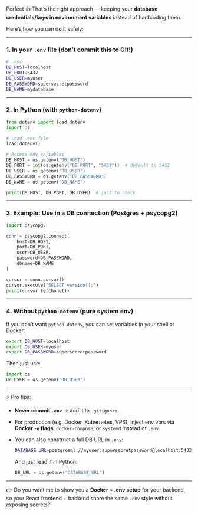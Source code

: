 Perfect 👍 That’s the right approach — keeping your **database credentials/keys in environment variables** instead of hardcoding them.

Here’s how you can do it safely:

---

### **1. In your `.env` file** (don’t commit this to Git!)

```bash
# .env
DB_HOST=localhost
DB_PORT=5432
DB_USER=myuser
DB_PASSWORD=supersecretpassword
DB_NAME=mydatabase
```

---

### **2. In Python (with `python-dotenv`)**

```python
from dotenv import load_dotenv
import os

# Load .env file
load_dotenv()

# Access env variables
DB_HOST = os.getenv("DB_HOST")
DB_PORT = int(os.getenv("DB_PORT", "5432"))  # default to 5432
DB_USER = os.getenv("DB_USER")
DB_PASSWORD = os.getenv("DB_PASSWORD")
DB_NAME = os.getenv("DB_NAME")

print(DB_HOST, DB_PORT, DB_USER)  # just to check
```

---

### **3. Example: Use in a DB connection (Postgres + psycopg2)**

```python
import psycopg2

conn = psycopg2.connect(
    host=DB_HOST,
    port=DB_PORT,
    user=DB_USER,
    password=DB_PASSWORD,
    dbname=DB_NAME
)

cursor = conn.cursor()
cursor.execute("SELECT version();")
print(cursor.fetchone())
```

---

### **4. Without `python-dotenv` (pure system env)**

If you don’t want `python-dotenv`, you can set variables in your shell or Docker:

```bash
export DB_HOST=localhost
export DB_USER=myuser
export DB_PASSWORD=supersecretpassword
```

Then just use:

```python
import os
DB_USER = os.getenv("DB_USER")
```

---

⚡ Pro tips:

* **Never commit `.env`** → add it to `.gitignore`.
* For production (e.g. Docker, Kubernetes, VPS), inject env vars via **Docker `-e` flags**, `docker-compose`, or `systemd` instead of `.env`.
* You can also construct a full DB URL in `.env`:

  ```bash
  DATABASE_URL=postgresql://myuser:supersecretpassword@localhost:5432/mydatabase
  ```

  And just read it in Python:

  ```python
  DB_URL = os.getenv("DATABASE_URL")
  ```

---

👉 Do you want me to show you a **Docker + .env setup** for your backend, so your React frontend + backend share the same `.env` style without exposing secrets?
